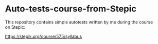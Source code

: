 # Auto-tests-course-from-Stepic

This repository contains simple autotests written by me during the course on Stepic:

https://stepik.org/course/575/syllabus
